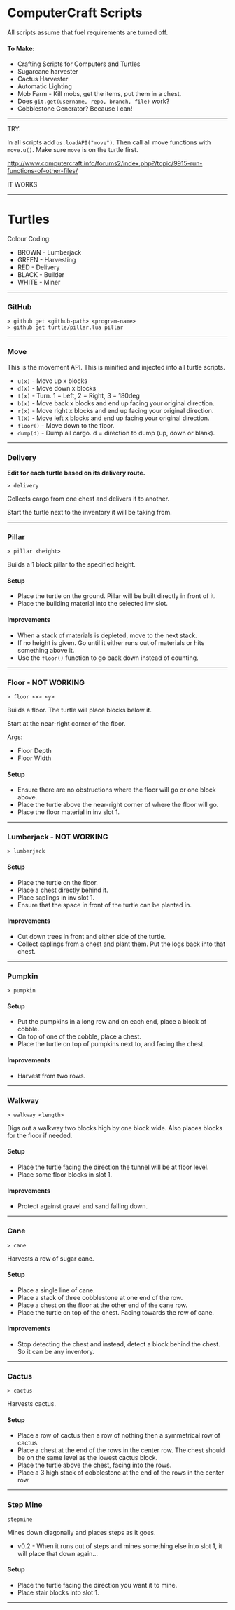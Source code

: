 # ComputerCraft Scripts

All scripts assume that fuel requirements are turned off.

#### To Make:
- Crafting Scripts for Computers and Turtles
- Sugarcane harvester
- Cactus Harvester
- Automatic Lighting
- Mob Farm - Kill mobs, get the items, put them in a chest.
- Does `git.get(username, repo, branch, file)` work?
- Cobblestone Generator? Because I can!

---

TRY:

In all scripts add `os.loadAPI("move")`. Then call all move functions with `move.u()`. Make sure `move` is on the turtle first.

http://www.computercraft.info/forums2/index.php?/topic/9915-run-functions-of-other-files/

IT WORKS

---

# Turtles
Colour Coding:
- BROWN - Lumberjack
- GREEN - Harvesting
- RED - Delivery
- BLACK - Builder
- WHITE - Miner

---
### GitHub
```
> github get <github-path> <program-name>
> github get turtle/pillar.lua pillar
```

---
### Move
This is the movement API. This is minified and injected into all turtle scripts.

- `u(x)` - Move up x blocks
- `d(x)` - Move down x blocks
- `t(x)` - Turn. 1 = Left, 2 = Right, 3 = 180deg
- `b(x)` - Move back x blocks and end up facing your original direction.
- `r(x)` - Move right x blocks and end up facing your original direction.
- `l(x)` - Move left x blocks and end up facing your original direction.
- `floor()` - Move down to the floor.
- `dump(d)` - Dump all cargo. d = direction to dump (up, down or blank).

---
### Delivery
**Edit for each turtle based on its delivery route.**

```
> delivery
```

Collects cargo from one chest and delivers it to another.

Start the turtle next to the inventory it will be taking from.

---
### Pillar
```
> pillar <height>
```
Builds a 1 block pillar to the specified height.

#### Setup
- Place the turtle on the ground. Pillar will be built directly in front of it.
- Place the building material into the selected inv slot.

#### Improvements
- When a stack of materials is depleted, move to the next stack.
- If no height is given. Go until it either runs out of materials or hits something above it.
- Use the `floor()` function to go back down instead of counting.

---
### Floor - NOT WORKING
```
> floor <x> <y>
```
Builds a floor. The turtle will place blocks below it.

Start at the near-right corner of the floor.

Args:
- Floor Depth
- Floor Width

#### Setup
- Ensure there are no obstructions where the floor will go or one block above.
- Place the turtle above the near-right corner of where the floor will go.
- Place the floor material in inv slot 1.

---
### Lumberjack - NOT WORKING
```
> lumberjack
```

#### Setup
- Place the turtle on the floor.
- Place a chest directly behind it.
- Place saplings in inv slot 1.
- Ensure that the space in front of the turtle can be planted in.

#### Improvements
- Cut down trees in front and either side of the turtle.
- Collect saplings from a chest and plant them. Put the logs back into that chest.

---
### Pumpkin
```
> pumpkin
```

#### Setup
- Put the pumpkins in a long row and on each end, place a block of cobble.
- On top of one of the cobble, place a chest.
- Place the turtle on top of pumpkins next to, and facing the chest.

#### Improvements
- Harvest from two rows.

---
### Walkway
```
> walkway <length>
```
Digs out a walkway two blocks high by one block wide. Also places blocks for the floor if needed.

#### Setup
- Place the turtle facing the direction the tunnel will be at floor level.
- Place some floor blocks in slot 1.

#### Improvements
- Protect against gravel and sand falling down.

---
### Cane
```
> cane
```
Harvests a row of sugar cane.

#### Setup
- Place a single line of cane.
- Place a stack of three cobblestone at one end of the row.
- Place a chest on the floor at the other end of the cane row.
- Place the turtle on top of the chest. Facing towards the row of cane.

#### Improvements
- Stop detecting the chest and instead, detect a block behind the chest. So it can be any inventory.

---
### Cactus
```
> cactus
```
Harvests cactus.

#### Setup
- Place a row of cactus then a row of nothing then a symmetrical row of cactus.
- Place a chest at the end of the rows in the center row. The chest should be on the same level as the lowest cactus block.
- Place the turtle above the chest, facing into the rows.
- Place a 3 high stack of cobblestone at the end of the rows in the center row.

---
### Step Mine
```
stepmine
```
Mines down diagonally and places steps as it goes.

- v0.2 - When it runs out of steps and mines something else into slot 1, it will place that down again...

#### Setup
- Place the turtle facing the direction you want it to mine.
- Place stair blocks into slot 1.
---
<!-- ### Cobblestone Generator
```
cobblestone <side>
```

Mines cobblestone in one spot from a cobblestone generator.

#### Setup
- Place the turtle facing, below or above the location where cobblestone is generated.
- `cobblestone <side>` - `up`, `down`, `front`. -->
